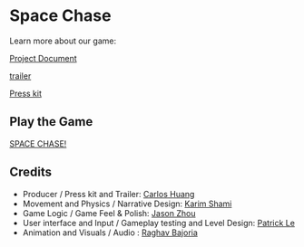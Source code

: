 # Space Chase

Learn more about our game:

[Project Document](https://github.com/ECS-179-Game-Project/Space-Chase-Game/blob/main/ProjectDocument.md)

[trailer](https://youtu.be/sAVLEPqOCx0)

[Press kit](https://www.notion.so/Space-Chase-156a4264007680478aeacbd30d0a2188)

## Play the Game

[SPACE CHASE!](https://fruitman.itch.io/space-chase)

## Credits

- Producer / Press kit and Trailer: [Carlos Huang](https://github.com/cahuang10)
- Movement and Physics / Narrative Design: [Karim Shami](https://github.com/BoiPlex)
- Game Logic / Game Feel & Polish: [Jason Zhou](https://github.com/khromeengine)
- User interface and Input / Gameplay testing and Level Design: [Patrick Le](https://github.com/patple-)
- Animation and Visuals / Audio : [Raghav Bajoria](https://github.com/RaghavsScarletSplendour)
